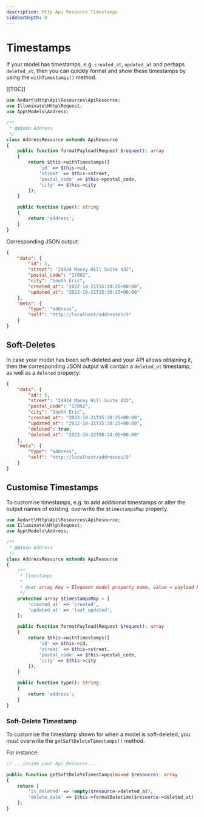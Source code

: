 ```yaml
---
description: Http Api Resource Timestamps
sidebarDepth: 0
---
```


# Timestamps

If your model has timestamps, e.g. `created_at`, `updated_at` and perhaps `deleted_at`, then you can quickly format and show these timestamps by using the `withTimestamps()` method.

[[TOC]]

```php
use Aedart\Http\Api\Resources\ApiResource;
use Illuminate\Http\Request;
use App\Models\Address;

/**
 * @mixin Address
 */
class AddressResource extends ApiResource
{
    public function formatPayload(Request $request): array
    {
        return $this->withTimestamps([
            'id' => $this->id,
            'street' => $this->street,
            'postal_code' => $this->postal_code,
            'city' => $this->city
        ]);
    }

    public function type(): string
    {
        return 'address';
    }
}
```

Corresponding JSON output:

```json
{
    "data": {
        "id": 5,
        "street": "24924 Macey Hill Suite 432",
        "postal_code": "17092",
        "city": "South Eric",
        "created_at": "2022-10-21T15:30:25+00:00",
        "updated_at": "2022-10-21T15:30:25+00:00"
    },
    "meta": {
        "type": "address",
        "self": "http://localhost/addresses/5"
    }
}
```

## Soft-Deletes

In case your model has been soft-deleted and your API allows obtaining it, then the corresponding JSON output will contain a `deleted_at` timestamp, as well as a `deleted` property:

```json
{
    "data": {
        "id": 5,
        "street": "24924 Macey Hill Suite 432",
        "postal_code": "17092",
        "city": "South Eric",
        "created_at": "2022-10-21T15:30:25+00:00",
        "updated_at": "2022-10-21T15:30:25+00:00",
        "deleted": true,
        "deleted_at": "2022-10-22T08:24:05+00:00"
    },
    "meta": {
        "type": "address",
        "self": "http://localhost/addresses/5"
    }
}
```

## Customise Timestamps

To customise timestamps, e.g. to add additional timestamps or alter the output names of existing, overwrite the `$timestampsMap` property.

```php
use Aedart\Http\Api\Resources\ApiResource;
use Illuminate\Http\Request;
use App\Models\Address;

/**
 * @mixin Address
 */
class AddressResource extends ApiResource
{
    /**
     * Timestamps
     *
     * @var array Key = Eloquent model property name, value = payload key
     */
    protected array $timestampsMap = [
        'created_at' => 'created',
        'updated_at' => 'last_updated',
    ];

    public function formatPayload(Request $request): array
    {
        return $this->withTimestamps([
            'id' => $this->id,
            'street' => $this->street,
            'postal_code' => $this->postal_code,
            'city' => $this->city
        ]);
    }

    public function type(): string
    {
        return 'address';
    }
}
```

### Soft-Delete Timestamp

To customise the timestamp shown for when a model is soft-deleted, you must overwrite the `getSoftDeleteTimestamps()` method.

For instance:

```php
// ...inside your Api Resource...

public function getSoftDeleteTimestamps(mixed $resource): array
{
    return [
        'is_deleted' => !empty($resource->deleted_at),
        'delete_date' => $this->formatDatetime($resource->deleted_at)
    ];
}
```
